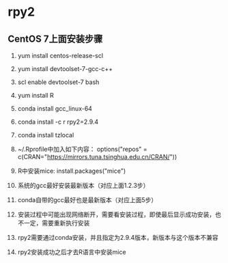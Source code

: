 # rpy2

## CentOS 7上面安装步骤

1. yum install centos-release-scl
2. yum install devtoolset-7-gcc-c++
3. scl enable devtoolset-7 bash
4. yum install R
5. conda install gcc_linux-64
6. conda install -c r rpy2=2.9.4
7. conda install tzlocal
8. ~/.Rprofile中加入如下内容：
   options("repos" = c(CRAN="https://mirrors.tuna.tsinghua.edu.cn/CRAN/"))
9. R中安装mice:
   install.packages("mice")
   
1. 系统的gcc最好安装最新版本（对应上面1.2.3步）
2. conda自带的gcc最好也是最新版本（对应上面5步）
3. 安装过程中可能出现网络断开，需要看安装过程，即使最后显示成功安装，也不一定，需要重新执行安装
4. rpy2需要通过conda安装，并且指定为2.9.4版本，新版本与这个版本不兼容
5. rpy2安装成功之后才去R语言中安装mice
